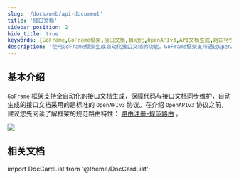 ```yaml
---
slug: '/docs/web/api-document'
title: '接口文档'
sidebar_position: 2
hide_title: true
keywords: [GoFrame,GoFrame框架,接口文档,自动化,OpenAPIv3,API文档生成,路由特性,框架规范,代码同步,文档维护]
description: '使用GoFrame框架生成自动化接口文档的功能。GoFrame框架支持通过OpenAPIv3协议的标准化方式生成接口文档，确保代码与文档同步更新。建议用户在使用此功能前，先了解框架的规范路由特性，以便于更好地管理路由和注册接口。'
---
```


## 基本介绍

`GoFrame` 框架支持全自动化的接口文档生成，保障代码与接口文档同步维护，自动生成的接口文档采用的是标准的 `OpenAPIv3` 协议。在介绍 `OpenAPIv3` 协议之前，建议您先阅读了解框架的规范路由特性： [路由注册-规范路由](../路由管理/路由管理-路由注册/路由注册-规范路由/路由注册-规范路由.md) 。

![](/markdown/487a4457a16a6cf2c86a7d706ce0d9cd.png)

## 相关文档
import DocCardList from '@theme/DocCardList';

<DocCardList />